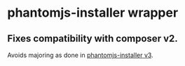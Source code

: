 # phantomjs-installer wrapper

## Fixes compatibility with composer v2.

Avoids majoring as done in [phantomjs-installer v3](https://github.com/jakoch/phantomjs-installer).
